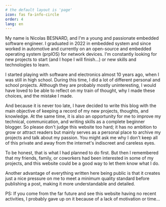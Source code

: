 ```yaml
---
# the default layout is 'page'
icon: fas fa-info-circle
order: 4
lang: en
---
```


My name is Nicolas BESNARD, and I'm a young and passionate embedded software engineer. I graduated in 2022 in embedded system and since worked in automotive and currently on an open-source and embedded operating system (prplOS) for network devices. I'm constantly looking for new projects to start (and I hope I will finish...) or new skills and technologies to learn. 

I started playing with software and electronics almost 10 years ago, when I was still in high school. During this time, I did a lot of different personal and school projects.
Although they are probably mostly uninteresting, I would have loved to be able to reflect on my train of thought, why I made these choices, and the mistake I made.

And because it is never too late, I have decided to write this blog with the main objective of keeping a record of my new projects, thoughts, and knowledge. 
At the same time, it is also an opportunity for me to improve my technical, communication, and writing skills as a complete beginner blogger. So please don't judge this website too hard; it has no ambition to grow or attract readers but mainly serves as a personal place to archive my projects and talk about my passion.
You might ask me why I don't keep all of this private and away from the internet's indiscreet and careless eyes.

To be honest, that is what I had planned to do first. But then I remembered that my friends, family, or coworkers had been interested in some of my projects, and this website could be a good way to let them know what I do. 

Another advantage of everything written here being public is that it creates just a nice pressure on me to meet a minimum quality standard before publishing a post, making it more understandable and detailed.


PS: If you come from the far future and see this website having no recent activities, I probably gave up on it because of a lack of motivation or time...
